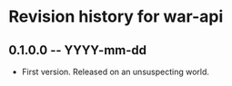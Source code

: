 # Revision history for war-api

## 0.1.0.0 -- YYYY-mm-dd

* First version. Released on an unsuspecting world.
